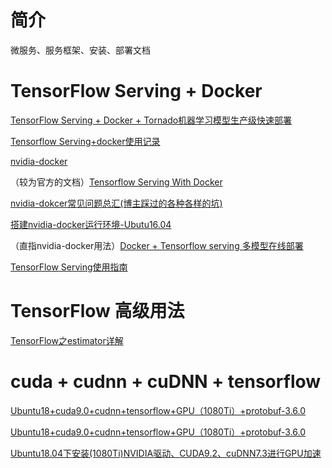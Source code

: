 # 简介
微服务、服务框架、安装、部署文档

# TensorFlow Serving + Docker
[TensorFlow Serving + Docker + Tornado机器学习模型生产级快速部署](https://zhuanlan.zhihu.com/p/52096200)

[Tensorflow Serving+docker使用记录](https://zhuanlan.zhihu.com/p/58474810)

[nvidia-docker](https://github.com/NVIDIA/nvidia-docker)

（较为官方的文档）[Tensorflow Serving With Docker](https://zhuanlan.zhihu.com/p/64413178)

[nvidia-dokcer常见问题总汇(博主踩过的各种各样的坑)](https://blog.csdn.net/qq_38079008/article/details/83620573)

[搭建nvidia-docker运行环境-Ubutu16.04](https://blog.csdn.net/arag2009/article/details/78464275)

（直指nvidia-docker用法）[Docker + Tensorflow serving 多模型在线部署](https://blog.csdn.net/u012433049/article/details/89354361)

[TensorFlow Serving使用指南](https://www.jianshu.com/p/d11a5c3dc757)


# TensorFlow 高级用法
[TensorFlow之estimator详解](https://zhuanlan.zhihu.com/p/74857888)


# cuda + cudnn + cuDNN + tensorflow
[Ubuntu18+cuda9.0+cudnn+tensorflow+GPU（1080Ti）+protobuf-3.6.0](https://blog.csdn.net/m0_37407756/article/details/80769952)

[Ubuntu18+cuda9.0+cudnn+tensorflow+GPU（1080Ti）+protobuf-3.6.0](https://www.cnblogs.com/youpeng/p/10887346.html)

[Ubuntu18.04下安装(1080Ti)NVIDIA驱动、CUDA9.2、cuDNN7.3进行GPU加速](https://blog.csdn.net/famirtse/article/details/82875590)


